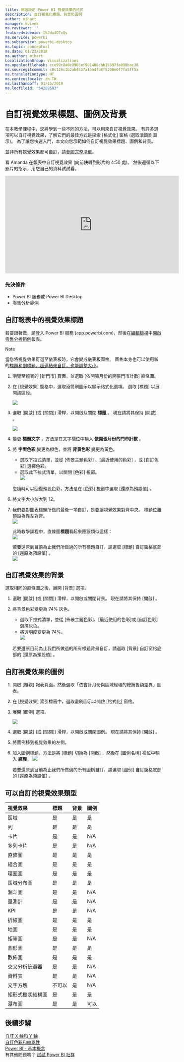 ```yaml
---
title: 開始設定 Power BI 視覺效果的格式
description: 自訂視覺化標題、背景和圖例
author: mihart
manager: kvivek
ms.reviewer: ''
featuredvideoid: IkJda4O7oGs
ms.service: powerbi
ms.subservice: powerbi-desktop
ms.topic: conceptual
ms.date: 01/22/2018
ms.author: mihart
LocalizationGroup: Visualizations
ms.openlocfilehash: cce99c8a0e0908ef901408cbb19397fa098bac38
ms.sourcegitcommit: c8c126c1b2ab4527a16a4fb8f5208e0f7fa5ff5a
ms.translationtype: HT
ms.contentlocale: zh-TW
ms.lasthandoff: 01/15/2019
ms.locfileid: "54289593"
---
```

# <a name="customize-visualization-titles-legends-and-backgrounds"></a>自訂視覺效果標題、圖例及背景
在本教學課程中，您將學到一些不同的方法，可以用來自訂視覺效果。   有許多選項可以自訂視覺效果，了解它們的最佳方式是探索 [格式化] 窗格 (選取滾筒刷圖示)。  為了讓您快速入門，本文向您示範如何自訂視覺效果標題、圖例和背景。  

並非所有視覺效果都可自訂，請[參閱完整清單](#list)。  

看 Amanda 在報表中自訂視覺效果 (向前快轉到影片的 4:50 處)。 然後遵循以下影片的指示，用您自己的資料試試看。

<iframe width="560" height="315" src="https://www.youtube.com/embed/IkJda4O7oGs" frameborder="0" allowfullscreen></iframe>

### <a name="prerequisites"></a>先決條件
- Power BI 服務或 Power BI Desktop
- 零售分析範例

## <a name="customize-visualization-titles-in-reports"></a>自訂報表中的視覺效果標題
若要跟著做，請登入 Power BI 服務 (app.powerbi.com)，然後在[編輯檢視](../service-interact-with-a-report-in-editing-view.md)中[開啟零售分析範例](../sample-datasets.md)報表。

> [!NOTE]
> 當您將視覺效果釘選至儀表板時，它會變成儀表板圖格。  圖格本身也可以使用新的[標題和副標題、超連結來自訂，也能調整大小](../service-dashboard-edit-tile.md)。
> 
> 

1. 瀏覽至報表的 [新門市] 頁面，並選取 [依開張月份的開張門市計數] 直條圖。
2. 在 [視覺效果] 窗格中，選取滾筒刷圖示以顯示格式化選項。  選取 [標題] 以展開該區段。  

   ![](media/power-bi-visualization-customize-title-background-and-legend/power-bi-formatting-menu.png)
3. 選取 \[開啟] \(或 [關閉]) 滑桿，以開啟及關閉  **標題** 。 現在請將其保持 [開啟] 。  

   ![](media/power-bi-visualization-customize-title-background-and-legend/onoffslider.png)
4. 變更 **標題文字** ，方法是在文字欄位中輸入 **依開張月份的門市計數** 。  
5. 將 **字型色彩** 變更為橙色，並將 **背景色彩** 變更為黃色。

   * 選取下拉式清單，並從 [佈景主題色彩] 、[最近使用的色彩] ，或 [自訂色彩] 選擇色彩。
   * 選取此下拉式清單，以關閉 [色彩] 視窗。  
     ![](media/power-bi-visualization-customize-title-background-and-legend/customizecolorpicker.png)

   您隨時可以回復預設色彩，方法是在 [色彩] 視窗中選取 [還原為預設值]  。
6. 將文字大小放大到 12。
7. 我們要對圖表標題所做的最後一項自訂，是要讓視覺效果對齊中央。 標題位置預設為靠左對齊。  
   ![](media/power-bi-visualization-customize-title-background-and-legend/customizealign.png)

    此時教學課程中，直條圖**標題**看起來應該類似這樣：  
    ![](media/power-bi-visualization-customize-title-background-and-legend/tutorialprogress1.png)

    若要還原到目前為止我們所做過的所有標題自訂，請選取 [標題] 自訂窗格底部的 [還原為預設值]  。  
    ![](media/power-bi-visualization-customize-title-background-and-legend/revertall.png)

## <a name="customize-visualization-backgrounds"></a>自訂視覺效果的背景
選取相同的直條圖之後，展開 [背景] 選項。

1. 選取 \[開啟] \(或 [關閉]) 滑桿，以開啟或關閉背景。 現在請將其保持 [開啟] 。
2. 將背景色彩變更為 74% 灰色。

   * 選取下拉式清單，並從 [佈景主題色彩]、[最近使用的色彩]或 [自訂色彩] 選擇灰色。
   * 將透明度變更為 74%。   
     ![](media/power-bi-visualization-customize-title-background-and-legend/power-bi-customize-background.png)

   若要還原目前為止我們所做過的所有標題背景自訂，請選取 [背景] 自訂窗格底部的 [還原為預設值]  。

## <a name="customize-visualization-legends"></a>自訂視覺效果的圖例
1. 開啟 [概觀]  報表頁面，然後選取「依會計月份與區域經理的總銷售額差異」圖表。
2. 在 [視覺效果] 索引標籤中，選取畫刷圖示以開啟 [格式化] 窗格。  
3. 展開 [圖例]  選項。

      ![](media/power-bi-visualization-customize-title-background-and-legend/legend.png)
4. 選取 \[開啟] \(或 [關閉]) 滑桿，以開啟或關閉圖例。 現在請將其保持 [開啟] 。
5. 將圖例移到視覺效果的左側。    
6. 加入圖例標題，方法是將 [標題]  切換為 [開啟]  ，然後在 [圖例名稱]  欄位中輸入 **經理**。
   ![](media/power-bi-visualization-customize-title-background-and-legend/legend-move.png)

   若要還原到目前為止我們所做過的所有圖例自訂，請選取 [圖例] 自訂窗格底部的 [還原為預設值]  。

<a name="list"></a>

## <a name="visualization-types-that-can-be-customized"></a>可以自訂的視覺效果類型

| 視覺效果 | 標題 | 背景 | 圖例 |
|:--- |:--- |:--- |:--- |
| 區域 |是 |是 |是 |
| 列 |是 |是 |是 |
| 卡片 |是 |是 |N/A |
| 多列卡片 |是 |是 |N/A |
| 直條圖 |是 |是 |是 |
| 組合圖 |是 |是 |是 |
| 環圈圖 |是 |是 |是 |
| 區域分布圖 |是 |是 |是 |
| 漏斗圖 |是 |是 |N/A |
| 量測計 |是 |是 |N/A |
| KPI |是 |是 |N/A |
| 折線圖 |是 |是 |是 |
| 地圖 |是 |是 |是 |
| 矩陣圖 |是 |是 |N/A |
| 圓形圖 |是 |是 |是 |
| 散佈圖 |是 |是 |是 |
| 交叉分析篩選器 |是 |是 |N/A |
| 資料表 |是 |是 |N/A |
| 文字方塊 |不可以 |是 |N/A |
| 矩形式樹狀結構圖 |是 |是 |是 |
| 瀑布圖 |是 |是 |可以 |

## <a name="next-steps"></a>後續步驟
[自訂 X 軸和 Y 軸](power-bi-visualization-customize-x-axis-and-y-axis.md)  
[自訂色彩和軸屬性](service-getting-started-with-color-formatting-and-axis-properties.md)  
[Power BI - 基本概念](../consumer/end-user-basic-concepts.md)  
有其他問題嗎？ [試試 Power BI 社群](http://community.powerbi.com/)

